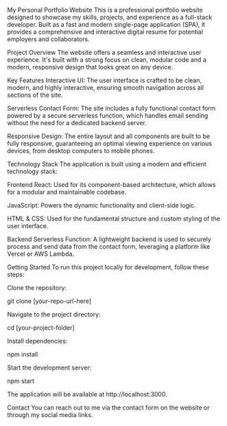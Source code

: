 My Personal Portfolio Website
This is a professional portfolio website designed to showcase my skills, projects, and experience as a full-stack developer. Built as a fast and modern single-page application (SPA), it provides a comprehensive and interactive digital resume for potential employers and collaborators.

Project Overview
The website offers a seamless and interactive user experience. It's built with a strong focus on clean, modular code and a modern, responsive design that looks great on any device.

Key Features
Interactive UI: The user interface is crafted to be clean, modern, and highly interactive, ensuring smooth navigation across all sections of the site.

Serverless Contact Form: The site includes a fully functional contact form powered by a secure serverless function, which handles email sending without the need for a dedicated backend server.

Responsive Design: The entire layout and all components are built to be fully responsive, guaranteeing an optimal viewing experience on various devices, from desktop computers to mobile phones.

Technology Stack
The application is built using a modern and efficient technology stack:

Frontend
React: Used for its component-based architecture, which allows for a modular and maintainable codebase.

JavaScript: Powers the dynamic functionality and client-side logic.

HTML & CSS: Used for the fundamental structure and custom styling of the user interface.

Backend
Serverless Function: A lightweight backend is used to securely process and send data from the contact form, leveraging a platform like Vercel or AWS Lambda.

Getting Started
To run this project locally for development, follow these steps:

Clone the repository:

git clone [your-repo-url-here]

Navigate to the project directory:

cd [your-project-folder]

Install dependencies:

npm install

Start the development server:

npm start

The application will be available at http://localhost:3000.

Contact
You can reach out to me via the contact form on the website or through my social media links.